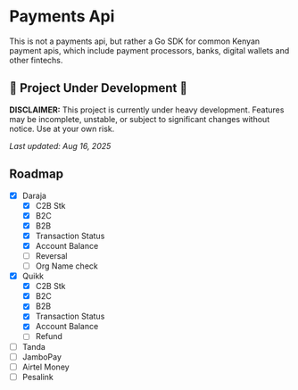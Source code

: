 # Payments Api

This is not a payments api, but rather a Go SDK for common Kenyan payment apis, which include payment processors, banks,
digital wallets and other fintechs.

## 🚧 Project Under Development 🚧

**DISCLAIMER:** This project is currently under heavy development. Features may be incomplete, unstable, or subject to 
significant changes without notice. Use at your own risk.

_Last updated: Aug 16, 2025_

## Roadmap
- [x] Daraja
  - [x] C2B Stk
  - [x] B2C
  - [x] B2B
  - [x] Transaction Status
  - [x] Account Balance
  - [ ] Reversal
  - [ ] Org Name check
- [x] Quikk
  - [x] C2B Stk
  - [x] B2C
  - [x] B2B
  - [x] Transaction Status
  - [x] Account Balance
  - [ ] Refund
- [ ] Tanda
- [ ] JamboPay
- [ ] Airtel Money
- [ ] Pesalink

